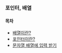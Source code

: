 ### 포인터, 배열

#### 목차
- [배열이란?](https://github.com/posin2361/gwangju_study/blob/main/1기_스터디/자료구조및알고리즘(C언어)/1주차_포인터,%20배열/배열이란%3F/README.md)
- [포인터이란?](https://github.com/posin2361/gwangju_study/tree/main/1기_스터디/자료구조및알고리즘(C언어)/1주차_포인터%2C%20배열/포인터이란%3F)
- [문자열 배열에 입력 받기](https://github.com/posin2361/gwangju_study/tree/main/1기_스터디/자료구조및알고리즘(C언어)/1주차_포인터,%20배열/문자열%20배열에%20입력%20받기)
